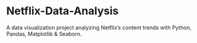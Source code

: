 # Netflix-Data-Analysis
A data visualization project analyzing Netflix’s content trends with Python, Pandas, Matplotlib &amp; Seaborn.
